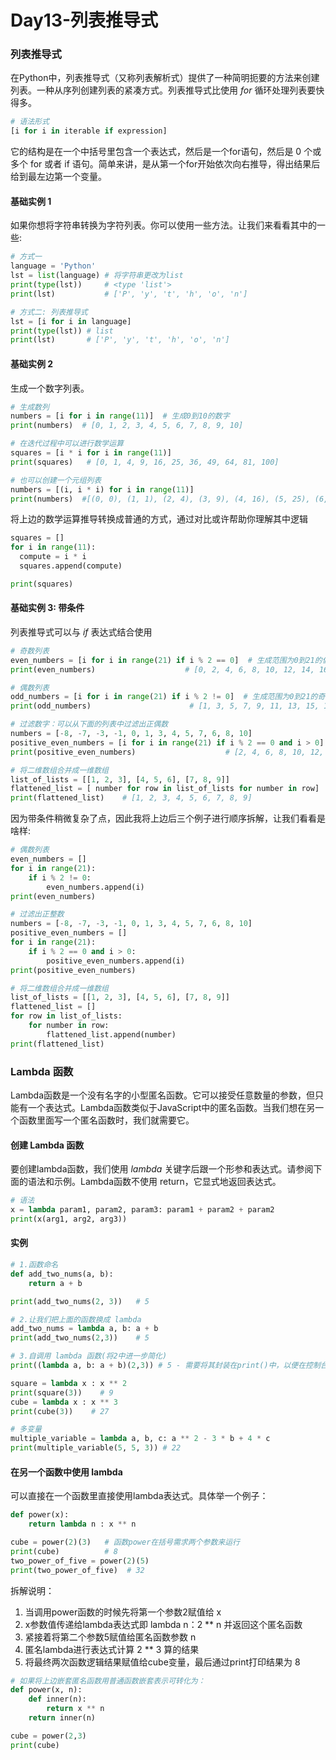 # Day13-列表推导式
### 列表推导式
在Python中，列表推导式（又称列表解析式）提供了一种简明扼要的方法来创建列表。一种从序列创建列表的紧凑方式。列表推导式比使用 _for_ 循环处理列表要快得多。
```python
# 语法形式
[i for i in iterable if expression]
```
它的结构是在一个中括号里包含一个表达式，然后是一个for语句，然后是 0 个或多个 for 或者 if 语句。简单来讲，是从第一个for开始依次向右推导，得出结果后给到最左边第一个变量。
#### 基础实例 1
如果你想将字符串转换为字符列表。你可以使用一些方法。让我们来看看其中的一些:
```python
# 方式一
language = 'Python'
lst = list(language) # 将字符串更改为list
print(type(lst))     # <type 'list'>
print(lst)           # ['P', 'y', 't', 'h', 'o', 'n']

# 方式二: 列表推导式
lst = [i for i in language]
print(type(lst)) # list
print(lst)       # ['P', 'y', 't', 'h', 'o', 'n']

```
#### 基础实例 2
生成一个数字列表。
```python
# 生成数列
numbers = [i for i in range(11)]  # 生成0到10的数字
print(numbers)  # [0, 1, 2, 3, 4, 5, 6, 7, 8, 9, 10]

# 在迭代过程中可以进行数学运算
squares = [i * i for i in range(11)]
print(squares)   # [0, 1, 4, 9, 16, 25, 36, 49, 64, 81, 100]

# 也可以创建一个元组列表
numbers = [(i, i * i) for i in range(11)]
print(numbers)  #[(0, 0), (1, 1), (2, 4), (3, 9), (4, 16), (5, 25), (6, 36), (7, 49), (8, 64), (9, 81), (10, 100)]

```
将上边的数学运算推导转换成普通的方式，通过对比或许帮助你理解其中逻辑
```python
squares = []
for i in range(11):
  compute = i * i
  squares.append(compute)

print(squares)
```
#### 基础实例 3: 带条件
列表推导式可以与 _if_ 表达式结合使用
```python
# 奇数列表
even_numbers = [i for i in range(21) if i % 2 == 0]  # 生成范围为0到21的偶数列表
print(even_numbers)                    # [0, 2, 4, 6, 8, 10, 12, 14, 16, 18, 20]

# 偶数列表
odd_numbers = [i for i in range(21) if i % 2 != 0]  # 生成范围为0到21的奇数列表
print(odd_numbers)                      # [1, 3, 5, 7, 9, 11, 13, 15, 17, 19]

# 过滤数字：可以从下面的列表中过滤出正偶数
numbers = [-8, -7, -3, -1, 0, 1, 3, 4, 5, 7, 6, 8, 10]
positive_even_numbers = [i for i in range(21) if i % 2 == 0 and i > 0]
print(positive_even_numbers)                    # [2, 4, 6, 8, 10, 12, 14, 16, 18, 20]

# 将二维数组合并成一维数组
list_of_lists = [[1, 2, 3], [4, 5, 6], [7, 8, 9]]
flattened_list = [ number for row in list_of_lists for number in row]
print(flattened_list)    # [1, 2, 3, 4, 5, 6, 7, 8, 9]
```
因为带条件稍微复杂了点，因此我将上边后三个例子进行顺序拆解，让我们看看是啥样:
```python
# 偶数列表
even_numbers = []
for i in range(21):
    if i % 2 != 0:
        even_numbers.append(i)
print(even_numbers)

# 过滤出正整数
numbers = [-8, -7, -3, -1, 0, 1, 3, 4, 5, 7, 6, 8, 10]
positive_even_numbers = []
for i in range(21):
    if i % 2 == 0 and i > 0:
        positive_even_numbers.append(i)
print(positive_even_numbers) 

# 将二维数组合并成一维数组
list_of_lists = [[1, 2, 3], [4, 5, 6], [7, 8, 9]]
flattened_list = []
for row in list_of_lists:
    for number in row:
        flattened_list.append(number)
print(flattened_list)
```
### Lambda 函数
Lambda函数是一个没有名字的小型匿名函数。它可以接受任意数量的参数，但只能有一个表达式。Lambda函数类似于JavaScript中的匿名函数。当我们想在另一个函数里面写一个匿名函数时，我们就需要它。
####  创建 Lambda 函数
要创建lambda函数，我们使用 _lambda_ 关键字后跟一个形参和表达式。请参阅下面的语法和示例。Lambda函数不使用 return，它显式地返回表达式。
```python
# 语法
x = lambda param1, param2, param3: param1 + param2 + param2
print(x(arg1, arg2, arg3))
```
#### 实例
```python
# 1.函数命名
def add_two_nums(a, b):
    return a + b

print(add_two_nums(2, 3))   # 5

# 2.让我们把上面的函数换成 lambda 
add_two_nums = lambda a, b: a + b
print(add_two_nums(2,3))    # 5

# 3.自调用 lambda 函数(将2中进一步简化)
print((lambda a, b: a + b)(2,3)) # 5 - 需要将其封装在print()中，以便在控制台中查看结果

square = lambda x : x ** 2
print(square(3))    # 9
cube = lambda x : x ** 3
print(cube(3))    # 27

# 多变量
multiple_variable = lambda a, b, c: a ** 2 - 3 * b + 4 * c
print(multiple_variable(5, 5, 3)) # 22
```
#### 在另一个函数中使用 lambda
可以直接在一个函数里直接使用lambda表达式。具体举一个例子：
```python
def power(x):
    return lambda n : x ** n

cube = power(2)(3)   # 函数power在括号需求两个参数来运行
print(cube)          # 8
two_power_of_five = power(2)(5) 
print(two_power_of_five)  # 32
```
拆解说明：
1. 当调用power函数的时候先将第一个参数2赋值给 x
2. x参数值传递给lambda表达式即 lambda n：2 ** n 并返回这个匿名函数
3. 紧接着将第二个参数5赋值给匿名函数参数 n
4. 匿名lambda进行表达式计算 2 ** 3 算的结果
5. 将最终两次函数逻辑结果赋值给cube变量，最后通过print打印结果为 8
```python
# 如果将上边嵌套匿名函数用普通函数嵌套表示可转化为：
def power(x, n):
    def inner(n):
        return x ** n
    return inner(n)

cube = power(2,3) 
print(cube)
```